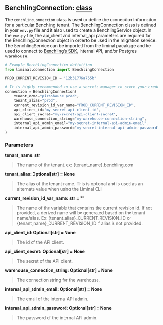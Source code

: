 ## BenchlingConnection: [class](https://github.com/dynotx/liminal-orm/blob/main/liminal/connection/benchling_connection.py)

The `BenchlingConnection` class is used to define the connection information for a particular Benchling tenant. The BenchlingConnection class is defined in your `env.py` file and it also used to create a BenchlingService object. In the `env.py` file, the api_client and internal_api parameters are required for the BenchlingConnection object in orderto be used in the migration service. The BenchlingService can be imported from the liminal pacakage and be used to connect to [Benchling's SDK](https://docs.benchling.com/docs/getting-started-with-the-sdk), internal API, and/or Postgres warehouse.

```python
# Example BenchlingConnection definition
from liminal.connection import BenchlingConnection

PROD_CURRENT_REVISION_ID = "12b31776a755b"

# It is highly recommended to use a secrets manager to store your credentials.
connection = BenchlingConnection(
    tenant_name="pizzahouse-prod",
    tenant_alias="prod",
    current_revision_id_var_name="PROD_CURRENT_REVISION_ID",
    api_client_id="my-secret-api-client-id",
    api_client_secret="my-secret-api-client-secret",
    warehouse_connection_string="my-warehouse-connection-string",
    internal_api_admin_email="my-secret-internal-api-admin-email",
    internal_api_admin_password="my-secret-internal-api-admin-password",
)
```

### Parameters

**tenant_name: str**

> The name of the tenant. ex: {tenant_name}.benchling.com

**tenant_alias: Optional[str] = None**

> The alias of the tenant name. This is optional and is used as an alternate value when using the Liminal CLI

**current_revision_id_var_name: str = ""**

> The name of the variable that contains the current revision id.
> If not provided, a derived name will be generated based on the tenant name/alias.
> Ex: {tenant_alias}_CURRENT_REVISION_ID or {tenant_name}_CURRENT_REVISION_ID if alias is not provided.

**api_client_id: Optional[str] = None**

> The id of the API client.

**api_client_secret: Optional[str] = None**

> The secret of the API client.

**warehouse_connection_string: Optional[str] = None**

> The connection string for the warehouse.

**internal_api_admin_email: Optional[str] = None**

> The email of the internal API admin.

**internal_api_admin_password: Optional[str] = None**

> The password of the internal API admin.
